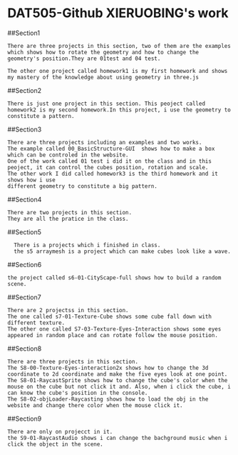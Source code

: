 # DAT505-Github XIERUOBING's work

##Section1  

    There are three projects in this section, two of them are the examples which shows how to rotate the geometry and how to change the geometry's position.They are 01test and 04 test.

    The other one project called homework1 is my first homework and shows my mastery of the knowledge about using geometry in three.js

##Section2

    There is just one project in this section. This peoject called homework2 is my second homework.In this project, i use the geometry to constitute a pattern.

##Section3

    There are three projects including an examples and two works.
    The example called 00_BasicStructure-GUI  shows how to make a box which can be controled in the website.
    One of the work called 01 test i did it on the class and in this peoject, it can control the cubes position, rotation and scale.
    The other work I did called homework3 is the third homework and it shows how i use
    different geometry to constitute a big pattern.

##Section4

    There are two projects in this section.
    They are all the pratice in the class.

##Section5

      There is a projects which i finished in class.
      the s5 arraymesh is a project which can make cubes look like a wave.

##Section6

    the project called s6-01-CityScape-full shows how to build a random scene.

##Section7

    There are 2 projectss in this section.
    The one called s7-01-Texture-Cube shows some cube fall down with different texture.
    The other one called S7-03-Texture-Eyes-Interaction shows some eyes appeared in random place and can rotate follow the mouse position.

##Section8

    There are three projects in this section.
    The S8-00-Texture-Eyes-interaction2x shows how to change the 3d coordinate to 2d coordinate and make the five eyes look at one point.
    The S8-01-RaycastSprite shows how to change the cube's color when the mouse on the cube but not click it and. Also, when i click the cube, i can know the cube's position in the console.
    The S8-02-objLoader-Raycasting shows how to load the obj in the website and change there color when the mouse click it.

##Section9

    There are only on projecct in it.
    the S9-01-RaycastAudio shows i can change the bachground music when i click the object in the scene.
